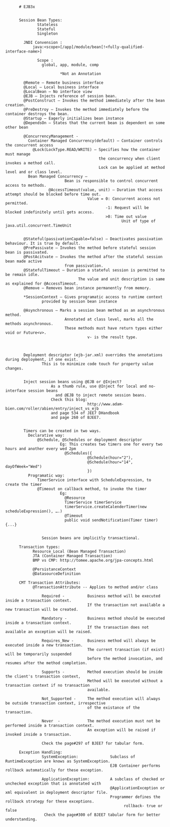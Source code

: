           # EJB3x


          Session Bean Types:
                  Stateless
                  Stateful
                  Singleton

            JNDI Convension : 
                java:<scope>[/app]/module/bean[!<fully-qualified-interface-name>]

                  Scope : 	
                    global, app, module, comp

                            *Not an Annotation

            @Remote – Remote business interface
            @Local – Local business interface
            @LocalBean – No interface view
            @EJB – Injects reference of session bean.
            @PostConstruct – Invokes the method immediately after the bean creation.
            @PreDestroy – Invokes the method immediately before the container destroys the bean.
            @Startup – Eagerly initializes bean instance
            @DependsOn – States that the current bean is dependent on some other bean
            
            @ConcurrencyManagement - 
              Container Managed Concurrency(default) – Container controls the concurrent access
                @Lock(LockType.READ/WRITE) – Specifies how the container must manage 
                                             the concurrency when client invokes a method call.
                                             Lock can be applied at method level and or class level.
              Bean Managed Concurrency – 
                              Bean is responsible to control concurrent access to methods.
                       @AccessTimeout(value, unit) – Duration that access attempt should be blocked before time out.
                                        Value = 0: Concurrent access not permitted.
                                                -1: Request will be blocked indefinitely until gets access.
                                                >0: Time out value 
                                                       Unit of type of java.util.concurrent.TimeUnit


            @Stateful(passivationCapable=false) – Deactivates passivation behaviour. It is true by default.
            @PrePassivate – Invokes the method before stateful session bean is passivated.
            @PostAcitvate – Invokes the method after the stateful session bean made active 
                              from passivation.
            @StatefulTimeout – Duration a stateful session is permitted to be remain idle. 
                                    The value and unit description is same as explained for @AccessTimeout.
            @Remove – Removes bean instance permanently from memory.
            
            *SessionContext – Gives programatic access to runtime context 
                    provided by session bean instance
            
            @Asynchronous – Marks a session bean method as an asynchronous method.
                              Annotated at class level, marks all the methods asynchronous. 
                              These methods must have return types either void or Future<v>.
                                        v- is the result type.
            


            Deployment descriptor (ejb-jar.xml) overrides the annotations during deployment, if one exist.
                    This is to minimize code touch for property value changes.


            Inject session beans using @EJB or @Inject?
                        As a thumb rule, use @Inject for local and no-interface session beans 
                          and @EJB to inject remote session beans.
                        Check this blog: 
                                        http://www.adam-bien.com/roller/abien/entry/inject_vs_ejb
                        and page 534 of JEE7 DHandbook
                        and page 260 of BJEE7.

            
            Timers can be created in two ways.
              Declarative way: 
                  @Schedule, @Schedules or deployment descriptor
                            Eg: This creates two timers one for every two hours and another every wed 2pm
                              @Schedules({
                                        @Schedule(hour="2"),
                                        @Schedule(hour="14", dayOfWeek="Wed")
                                        })
              Programatic way: 
                  TimerService interface with ScheduleExpression, to create the timer
                  @Timeout on callback method, to invoke the timer
                            Eg:
                              @Resource
                              TimerService timerService
                              timerService.createCalenderTimer(new scheduleExpression(), ….)
                              @Timeout
                              public void sendNotification(Timer timer){...}


                    Session beans are implicitly transactional.

          Transaction types:
                Resource_Local (Bean Managed Transaction)
                JTA (Container Managed Transaction)
                BMP vs CMP: http://tomee.apache.org/jpa-concepts.html
            
                @PersistanceContext
                @DatasourceDefinition	

          CMT Transaction Attributes:
                @TransactionAttribute -- Applies to method and/or class 
                    
                    Required -          Business method will be executed inside a transaction context. 
                                        If the transaction not available a new transaction will be created.
                    
                    Mandatory -         Business method should be executed inside a transaction context. 
                                        If the transaction does not available an exception will be raised.
                    
                    Requires_New -      Business method will always be executed inside a new transaction.
                                        The current transaction (if exist) will be temporarily suspended 
                                        before the method invocation, and resumes after the method completion.
 
                    Supports -          Method execution should be inside the client's transaction context,
                                        Method will be executed without a transaction context if no transaction 
                                        available.
                                        
                    Not_Supported -     The method execution will always be outside transaction context, irrespective
                                        of the existance of the transaction.
                    
                    Never  -            The method execution must not be performed inside a transaction context.
                                        An exception will be raised if invoked inside a transaction.
                                        
                    Check the page#297 of BJEE7 for tabular form.

          Exception Handling:
                    SystemException:              Subclass of RuntimeException are knows as SystemException.
                                                  EJB Container performs rollback automatically for these exception.
                    
                    ApplicationException:         A subclass of checked or unchecked exception that is annotated with
                                                  @ApplicationException or xml equivalent in deployment descriptor file.
                                                  Programmer defines the rollback strategy for these exceptions.
                                                        rollback- true or false
                     Check the page#300 of BJEE7 tabular form for better understanding.
